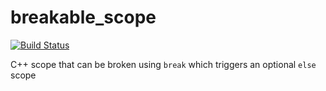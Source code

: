 # breakable_scope

[![Build Status](https://travis-ci.org/clemenssielaff/breakable_scope.svg?branch=master)](https://travis-ci.org/clemenssielaff/breakable_scope)

C++ scope that can be broken using `break` which triggers an optional `else` scope
